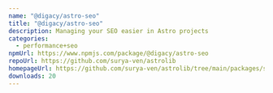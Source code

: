 ```yaml
---
name: "@digacy/astro-seo"
title: "@digacy/astro-seo"
description: Managing your SEO easier in Astro projects
categories:
  - performance+seo
npmUrl: https://www.npmjs.com/package/@digacy/astro-seo
repoUrl: https://github.com/surya-ven/astrolib
homepageUrl: https://github.com/surya-ven/astrolib/tree/main/packages/seo
downloads: 20
---
```

